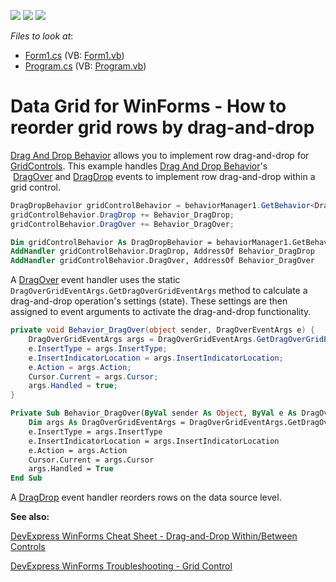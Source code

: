 <!-- default badges list -->
![](https://img.shields.io/endpoint?url=https://codecentral.devexpress.com/api/v1/VersionRange/128631130/17.2.4%2B)
[![](https://img.shields.io/badge/Open_in_DevExpress_Support_Center-FF7200?style=flat-square&logo=DevExpress&logoColor=white)](https://supportcenter.devexpress.com/ticket/details/E764)
[![](https://img.shields.io/badge/📖_How_to_use_DevExpress_Examples-e9f6fc?style=flat-square)](https://docs.devexpress.com/GeneralInformation/403183)
<!-- default badges end -->
<!-- default file list -->
*Files to look at*:

* [Form1.cs](./CS/E764/Form1.cs) (VB: [Form1.vb](./VB/E764/Form1.vb))
* [Program.cs](./CS/E764/Program.cs) (VB: [Program.vb](./VB/E764/Program.vb))
<!-- default file list end -->
# Data Grid for WinForms - How to reorder grid rows by drag-and-drop

[Drag And Drop Behavior](https://documentation.devexpress.com/WindowsForms/118656/Common-Features/Behaviors/Drag-And-Drop-Behavior) allows you to implement row drag-and-drop for [GridControls](https://docs.devexpress.com/WindowsForms/DevExpress.XtraGrid.GridControl). This example handles [Drag And Drop Behavior](https://documentation.devexpress.com/WindowsForms/118656/Common-Features/Behaviors/Drag-And-Drop-Behavior)'s  [DragOver](https://docs.devexpress.com/WindowsForms/DevExpress.Utils.DragDrop.DragDropEvents.DragOver) and [DragDrop](https://docs.devexpress.com/WindowsForms/DevExpress.Utils.DragDrop.DragDropEvents.DragDrop) events to implement row drag-and-drop within a grid control.

```cs
DragDropBehavior gridControlBehavior = behaviorManager1.GetBehavior<DragDropBehavior>(gridView);
gridControlBehavior.DragDrop += Behavior_DragDrop;
gridControlBehavior.DragOver += Behavior_DragOver;

```
```vb
Dim gridControlBehavior As DragDropBehavior = behaviorManager1.GetBehavior(Of DragDropBehavior)(Me.gridView1)
AddHandler gridControlBehavior.DragDrop, AddressOf Behavior_DragDrop
AddHandler gridControlBehavior.DragOver, AddressOf Behavior_DragOver
```


A [DragOver](https://docs.devexpress.com/WindowsForms/DevExpress.Utils.DragDrop.DragDropEvents.DragOver) event handler uses the static `DragOverGridEventArgs.GetDragOverGridEventArgs` method to calculate a drag-and-drop operation's settings (state). These settings are then assigned to event arguments to activate the drag-and-drop functionality.


```cs
private void Behavior_DragOver(object sender, DragOverEventArgs e) {
    DragOverGridEventArgs args = DragOverGridEventArgs.GetDragOverGridEventArgs(e);
    e.InsertType = args.InsertType;
    e.InsertIndicatorLocation = args.InsertIndicatorLocation;
    e.Action = args.Action;
    Cursor.Current = args.Cursor;
    args.Handled = true;
} 
```

```vb
Private Sub Behavior_DragOver(ByVal sender As Object, ByVal e As DragOverEventArgs)
    Dim args As DragOverGridEventArgs = DragOverGridEventArgs.GetDragOverGridEventArgs(e)
    e.InsertType = args.InsertType
    e.InsertIndicatorLocation = args.InsertIndicatorLocation
    e.Action = args.Action
    Cursor.Current = args.Cursor
    args.Handled = True
End Sub
```

A [DragDrop](https://docs.devexpress.com/WindowsForms/DevExpress.Utils.DragDrop.DragDropEvents.DragDrop) event handler reorders rows on the data source level.

<b>See also:</b>

[DevExpress WinForms Cheat Sheet - Drag-and-Drop Within/Between Controls](https://go.devexpress.com/CheatSheets_WinForms_Examples_T949086.aspx)

[DevExpress WinForms Troubleshooting - Grid Control](https://go.devexpress.com/CheatSheets_WinForms_Examples_T934742.aspx)





